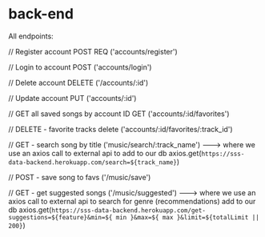 # back-end
All endpoints: 

// Register account
POST REQ ('accounts/register')

// Login to account 
POST ('accounts/login')


//  Delete account 
DELETE ('/accounts/:id')


// Update account
PUT ('accounts/:id')

// GET all saved songs by account ID
GET ('accounts/:id/favorites')


// DELETE - favorite tracks
delete ('accounts/:id/favorites/:track_id')



// GET - search song by title 
('music/search/:track_name') 
---> where we use an axios call to external api to add to our db 
     axios.get(`https://sss-data-backend.herokuapp.com/search=${track_name}`)

// POST - save song to favs
('/music/save')

// GET - get suggested songs
('/music/suggested')
---> where we use an axios call to external api to search for genre (recommendations) add to our db 
axios.get(`https://sss-data-backend.herokuapp.com/get-suggestions=${feature}&min=${ min }&max=${ max }&limit=${totalLimit || 200}`)





